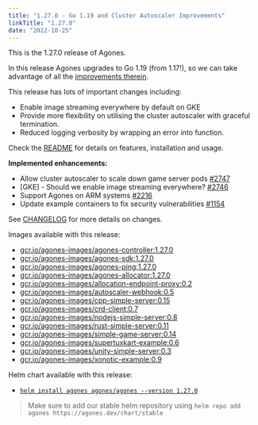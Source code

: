```yaml
---
title: "1.27.0 - Go 1.19 and Cluster Autoscaler Improvements"
linkTitle: "1.27.0"
date: "2022-10-25"
---
```


This is the 1.27.0 release of Agones.

In this release Agones upgrades to Go 1.19 (from 1.17!), so we can take advantage of all the [improvements therein](https://tip.golang.org/doc/go1.19).

This release has lots of important changes including:
- Enable image streaming everywhere by default on GKE
- Provide more flexibility on utilising the cluster autoscaler with graceful termination.
- Reduced logging verbosity by wrapping an error into function.

Check the <a href="https://github.com/googleforgames/agones/tree/release-1.27.0" data-proofer-ignore>README</a> for details on features, installation and usage.

**Implemented enhancements:**

- Allow cluster autoscaler to scale down game server pods [\#2747](https://github.com/googleforgames/agones/issues/2747)
- \[GKE\] - Should we enable image streaming everywhere? [\#2746](https://github.com/googleforgames/agones/issues/2746)
- Support Agones on ARM systems [\#2216](https://github.com/googleforgames/agones/issues/2216)
- Update example containers to fix security vulnerabilities [\#1154](https://github.com/googleforgames/agones/issues/1154)


See <a href="https://github.com/googleforgames/agones/blob/release-1.27.0/CHANGELOG.md" data-proofer-ignore>CHANGELOG</a> for more details on changes.

Images available with this release:

- [gcr.io/agones-images/agones-controller:1.27.0](https://gcr.io/agones-images/agones-controller:1.27.0)
- [gcr.io/agones-images/agones-sdk:1.27.0](https://gcr.io/agones-images/agones-sdk:1.27.0)
- [gcr.io/agones-images/agones-ping:1.27.0](https://gcr.io/agones-images/agones-ping:1.27.0)
- [gcr.io/agones-images/agones-allocator:1.27.0](https://gcr.io/agones-images/agones-allocator:1.27.0)
- [gcr.io/agones-images/allocation-endpoint-proxy:0.2](https://gcr.io/agones-images/allocation-endpoint-proxy:0.2)
- [gcr.io/agones-images/autoscaler-webhook:0.5](https://gcr.io/agones-images/autoscaler-webhook:0.5)
- [gcr.io/agones-images/cpp-simple-server:0.15](https://gcr.io/agones-images/cpp-simple-server:0.15)
- [gcr.io/agones-images/crd-client:0.7](https://gcr.io/agones-images/crd-client:0.7)
- [gcr.io/agones-images/nodejs-simple-server:0.8](https://gcr.io/agones-images/nodejs-simple-server:0.8)
- [gcr.io/agones-images/rust-simple-server:0.11](https://gcr.io/agones-images/rust-simple-server:0.11)
- [gcr.io/agones-images/simple-game-server:0.14](https://gcr.io/agones-images/simple-game-server:0.14)
- [gcr.io/agones-images/supertuxkart-example:0.6](https://gcr.io/agones-images/supertuxkart-example:0.6)
- [gcr.io/agones-images/unity-simple-server:0.3](https://gcr.io/agones-images/unity-simple-server:0.3)
- [gcr.io/agones-images/xonotic-example:0.9](https://gcr.io/agones-images/xonotic-example:0.9)

Helm chart available with this release:

- <a href="https://agones.dev/chart/stable/agones-1.27.0.tgz" data-proofer-ignore>
  <code>helm install agones agones/agones --version 1.27.0</code></a>

> Make sure to add our stable helm repository using `helm repo add agones https://agones.dev/chart/stable`


